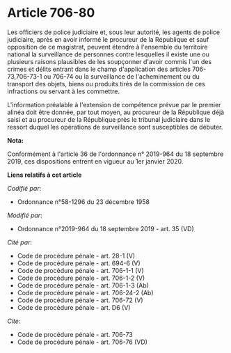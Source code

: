 # Article 706-80

Les officiers de police judiciaire et, sous leur autorité, les agents de police judiciaire, après en avoir informé le
procureur de la République et sauf opposition de ce magistrat, peuvent étendre à l'ensemble du territoire national la
surveillance de personnes contre lesquelles il existe une ou plusieurs raisons plausibles de les soupçonner d'avoir commis
l'un des crimes et délits entrant dans le champ d'application des articles 706-73,706-73-1 ou 706-74 ou la surveillance de
l'acheminement ou du transport des objets, biens ou produits tirés de la commission de ces infractions ou servant à les
commettre. 

L'information préalable à l'extension de compétence prévue par le premier alinéa doit être donnée, par tout moyen, au
procureur de la République déjà saisi et au procureur de la République près le   tribunal judiciaire dans le ressort duquel
les opérations de surveillance sont susceptibles de débuter.

**Nota:**

Conformément à l'article 36 de l'ordonnance n° 2019-964 du 18 septembre 2019, ces dispositions entrent en vigueur au 1er
janvier 2020.

**Liens relatifs à cet article**

_Codifié par_:

  - Ordonnance n°58-1296 du 23 décembre 1958

_Modifié par_:

  - Ordonnance n°2019-964 du 18 septembre 2019 - art. 35 (VD)

_Cité par_:

  - Code de procédure pénale - art. 28-1 (V)
  - Code de procédure pénale - art. 694-6 (V)
  - Code de procédure pénale - art. 706-1-1 (V)
  - Code de procédure pénale - art. 706-1-2 (V)
  - Code de procédure pénale - art. 706-1-3 (Ab)
  - Code de procédure pénale - art. 706-24-2 (Ab)
  - Code de procédure pénale - art. 706-72 (V)
  - Code de procédure pénale - art. D6 (V)

_Cite_:

  - Code de procédure pénale - art. 706-73
  - Code de procédure pénale - art. 706-76 (VD)
